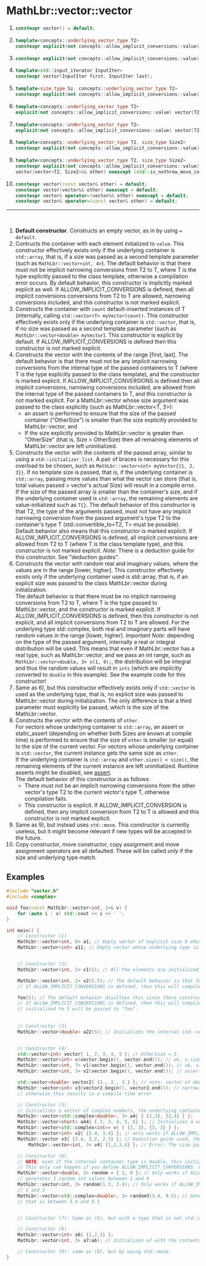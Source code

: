 # MathLbr::vector::vector
1. ```cpp
   constexpr vector() = default;
   ```
2. ```cpp
   template<concepts::underlying_vector_type T2>
   constexpr explicit(not concepts::allow_implicit_conversions::value) vector(T2 value); 
   ```
3. ```cpp
   constexpr explicit(not concepts::allow_implicit_conversions::value) vector(size_type count);
   ```
4. ```cpp
   template<std::input_iterator InputIter>
   constexpr vector(InputIter first, InputIter last);
   ```
5. ```cpp
   template<size_type Sz, concepts::underlying_vector_type T2>
   constexpr explicit(not concepts::allow_implicit_conversions::value) vector(const T2(&arr)[Sz])
   ```
6. ```cpp
   template<concepts::underlying_vector_type T2>
   explicit(not concepts::allow_implicit_conversions::value) vector(T2 lower, T2 higher)   
   ```
7. ```cpp
   template<concepts::underlying_vector_type T2>
   explicit(not concepts::allow_implicit_conversions::value) vector(T2 lower, T2 higher, size_type count)  
   ```
8. ```cpp
   template<concepts::underlying_vector_type T2, size_type Size2>
   constexpr explicit(not concepts::allow_implicit_conversions::value) vector(const vector<T2, Size2>& other)
   ```
9. ```cpp
   template<concepts::underlying_vector_type T2, size_type Size2>
   constexpr explicit(not concepts::allow_implicit_conversions::value)
   vector(vector<T2, Size2>&& other) noexcept (std::is_nothrow_move_constructible_v<T2>)
   ```
9. ```cpp
   constexpr vector(const vector& other) = default;
   constexpr vector(vector&& other) noexcept = default;
   constexpr vector& operator=(vector&& other) noexcept = default;
   constexpr vector& operator=(const vector& other) = default;
   ```
<hr><br>
  
1) **Default constructor**. Constructs an empty vector, as in by using `= default`.
2) Contructs the container with each element initialized to `value`. This constructor effectively exists only if the underlying container is `std::array`, that is, if a size was passed as a second template parameter (such as `MathLbr::vector<int, 4>`).
The default behavior is that there must not be implicit narrowing conversions from T2 to T, where T is the type explicitly passed to the class template, otherwise a compilation error occurs.
By default behavior, this constructor is implicitly marked explicit as well.
If ALLOW_IMPLICIT_CONVERSIONS is defined, then all implicit conversions conversions from T2 to T are allowed, narrowing conversions included, and this constructor is not marked explicit.
3) Constructs the container with `count` default-inserted instances of T (internally, calling `std::vector<T> myVector(count)`. This constructor effectively exists only if the underlying container is `std::vector`, that is, if no size was passed as a second template parameter (such as `MathLbr::vector<double> myVector`).
This constructor is explicit by default. If ALLOW_IMPLICIT_CONVERSIONS is defined then this constructor is not marked explicit.
4) Constructs the vector with the contents of the range [first, last].
   The default behavior is that there must not be any implicit narrowing conversions from the internal type of the passed containers to T (where T is the type explicitly passed to the class template), and the constructor is marked explicit. If ALLOW_IMPLICIT_CONVERSIONS is defined then all implicit conversions, narrowing conversions included, are allowed from the internal type of the passed containers to T, and this constructor is not marked explicit. 
   For a MathLbr::vector whose size argument was passed to the class explicitly (such as MathLbr::vector<T, 3>):
   - an assert is performed to ensure that the size of the passed container ("OtherSize") is smaller than the size explicitly provided to MathLbr::vector, and 
   - If the size explicitly provided to MathLbr::vector is greater than "OtherSize" (that is, Size > OtherSize) then all remaining elements of MathLbr::vector are left uninitialized.
5) Constructs the vector with the contents of the passed array, similar to using a `std::initializer_list`. A pair of braces is necessary for this overload to be chosen, such as `MathLbr::vector<int> myVector{{1, 2, 3}}`. If no template size is passed, that is, if the underlying container is `std::array`, passing more values than what the vector can store (that is, total values passed > vector's actual Size) will result in a compile error.<br>
If the size of the passed array is smaller than the container's size, and if the underlying container used is `std::array`, the remaining elements are value-initialized such as `T{}`.
The default behavior of this constructor is that T2, the type of the arguments passed, must not have any implicit narrowing conversion from the passed argument's type T2 to the container's type T (std::convertible_to<T2, T> must be possible). Default behavior also means that this constructor is marked explicit.
If ALLOW_IMPLICIT_CONVERSIONS is defined, all implicit conversions are allowed from T2 to T (where T is the class template type), and this constructor is not marked explicit.
*Note*: There is a deduction guide for this constructor. See "deduction guides".
6) Constructs the vector with random real and imaginary values, where the values are in the range [lower, higher]. This constructor effectively exists only if the underlying container used is std::array, that is, if an explicit size was passed to the class MathLbr::vector during initialization.<br>
   The default behavior is that there must be no implicit narrowing conversions from T2 to T, where T is the type passed to MathLbr::vector, and the constructor is marked explicit. If ALLOW_IMPLICIT_CONVERSIONS is defined, then this constructor is not explicit, and all implicit conversions from T2 to T are allowed.
   For the underlying type std::complex, both real and imaginary parts will have random values in the range [lower, higher].
   *Important Note*: depending on the type of the passed argument, internally a real or integral distribution will be used. This means that even if MathLbr::vector has a real type, such as MathLbr::vector<double>, and we pass an int range, such as `MathLbr::vector<double, 3> v(1, 9);`, the distribution will be integral and thus the random values will result in `ints` (which are implicitly converted to `double` in this example). See the example code for this constructor!
7) Same as 6), but this constructor effectively exists only if `std::vector` is used as the underlying type, that is, no explicit size was passed to MathLbr::vector during initialization.
The only difference is that a third parameter must explicitly be passed, which is the size of the MathLbr::vector.
8) Constructs the vector with the contents of `other`. <br>
   For vectors whose underlying container is `std::array`, an assert or static_assert (depending on whether both Sizes are known at compile time) is performed to ensure that the size of `other` is smaller (or equal) to the size of the current vector. For vectors whose underlying container is `std::vector`, the current instance gets the same size as `other`. <br>
   If the underlying container is `std::array` and `other.size() < size()`, the remaining elements of the current instance are left uninitialized.
   Runtime asserts might be disabled, see <a href="https://en.cppreference.com/w/cpp/error/assert">assert</a>.<br>
The default behavior of this constructor is as follows:
	- There must not be an implicit narrowing conversions from the other vector's type T2 to the current vector's type T, otherwise compilation fails.
	- This constructor is explicit.
If ALLOW_IMPLICIT_CONVERSION is defined, then any implicit conversion from T2 to T is allowed and this constructor is not marked explicit.
9) Same as 9), but instead uses `std::move`. This constructor is currently useless, but it might become relevant if new types will be accepted in the future.
10) Copy constructor, move constructor, copy assignment and move assignment operators are all defaulted. These will be called *only* if the size and underlying type match.

## Examples
```cpp
#include "vector.h"
#include <complex>

void foo(const MathLbr::vector<int, 2>& v) {
	for (auto i : v) std::cout << i << ' ';
}

int main() {
	// Constructor (1)
	MathLbr::vector<int, 6> a1; // Empty vector of explicit size 6 whose underlying type is std::array
	MathLbr::vector<int> a11; // Empty vector whose underlying type is std::vector, since no explicit size was passed as the second template argument.


	// Constructor (2)
	MathLbr::vector<int, 2> v1(5); // All the elements are initialized to 5. 

	MathLbr::vector<int, 2> v2(5.5); // The default behavior is that this line fails to compile, because narrowing conversions are disallowed.
	// If ALLOW_IMPLICIT_CONVERSIONS is defined, then this will compile correctly: the double 5.5 will be implicitly converted to the int 5.

	foo(5); // The default behavior disallows this since there constructor is marked explicit.
	// If ALLOW_IMPLICIT_CONVERSIONS is defined, then this will compile, and a vector MathLbr::vector<int, 2> with all elements
	// initialized to 5 will be passed to "foo".
	
	
	// Constructor (3)
	MathLbr::vector<double> a22(5); // Initializes the internal std::vector with 5 default values. The size of the container is 5.


	// Constructor (4)
	std::vector<int> vector{ 1, 2, 3, 4, 5 }; // OtherSize = 5
	MathLbr::vector<int> v(vector.begin(), vector.end()); // ok, v.size() = 5, elements = 1,2,3,4,5
	MathLbr::vector<int, 7> v1(vector.begin(), vector.end()); // ok, v1.size() = 7, elements = 1,2,3,4,5,uninitialized,uninitialized
	MathLbr::vector<int, 3> v2(vector.begin(), vector.end()); // assert fail: CurrentSize < OtherSize

	std::vector<double> vector2{ {1., 2., 3.} }; // note: vector of doubles
	MathLbr::vector<int> v3(vector2.begin(), vector2.end()); // narrowing conversion allowed only if ALLOW_IMPLICIT_CONVERSIONS defined,
	// otherwise this results in a compile time error

	// Constructor (5)
	// Initializes a vector of complex numbers, the underlying container used is std::array.
	MathLbr::vector<std::complex<double>, 3> a4{ { {1,3}, {2,4} } };
	MathLbr::vector<short> a44{ { 2, 3, 4, 5, 6} }; // Initializes a vector of 5 shorts, the underlying container is std::vector.
	MathLbr::vector<std::complex<int>> v{ { {3, 3}, {3, 3} } };
	MathLbr::vector<int> v2{ {3.4, 3.4} }; // only works if ALLOW_IMPLICIT_CONVERSIONS is defined (otherwise, narrowing conversions are disallowed)
	MathLbr::vector v3{ {3.4, 3.2, 2.3} }; // Deduction guide used, the vector internal type is deduced as double, size is 3
        MathLbr::vector<int, 3> v4{ {1,2,3,4} }; // Error: The size passed is greater than 3

	// Constructor (6)
	// NOTE: even if the internal container type is double, this initialization will use an integral distribution to generate the random values. Therefore, an output could, for example, be: 3 5 9.
	// This only can happen if you define ALLOW_IMPLICIT_CONVERSIONS. Otherwise, the default behavior is that the following line won't compile because an implicit conversion (from int to double) is happening!
	MathLbr::vector<double, 3> random = { 1, 9 }; // Only works if ALLOW_IMPLICIT_CONVERSIONS is defined, because the constructor is not explicit in that case, and because narrowing conversions would be allowed.
	// generates 3 random int values between 1 and 9
	MathLbr::vector<int, 3> random(1.3, 3.4); // Only works if ALLOW_IMPLICIT_CONVERSIONS is defined. Generates 3 random int values between
	// 1 and 3
	MathLbr::vector<std::complex<double>, 3> random3(3.4, 9.5); // Generates 3 random complex numbers. Each imaginary and real part has a random value
	// that is between 3.4 and 9.5


	// Constructor (7): Same as (6), but with a type that is not std::complex.

	// Constructor (8)
	MathLbr::vector<int> a6{ {1,2,3} };
	MathLbr::vector<int, 3> a7(a6); // Initializes a7 with the contents of a6.

	// Constructor (9): same as (8), but by using std::move.
}

```

